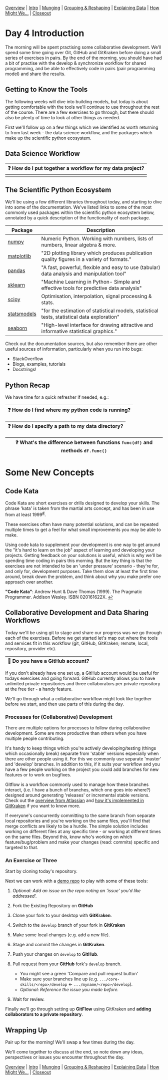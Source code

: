 [Overview](./00_overview.md) |
[Intro](./01_intro.md) |
[Munging](./02_munging.md) |
[Grouping & Reshaping](./03_groupingreshaping.md) |
[Explaining Data](./04_explainingdata.md) |
[How Might We...](./05_howmightwe.md)  |
[Closeout](./06_closeout.md)

# Day 4 Introduction

The morning will be spent practising some collaborative development.
We'll spend some time going over Git, GitHub and GitKraken before doing a small series of exercises in pairs.
By the end of the morning, you should have had a bit of practise with the develop
& synchronize workflow for shared programming, and be able to effectively code in
pairs (pair programming model) and share the results.

## Getting to Know the Tools

The following weeks will dive into building models, but today is about getting comfortable with the tools we'll continue to
use throughout the rest of the course.
There are a few exercises to go through, but there should also be plenty of time to look at other things as needed.

First we'll follow up on a few things which we identified as worth returning to from last week - the data science workflow,  and
the packages which make up the scientific python ecosystem.

## Data Science Workflow

| :question: How do I put together a workflow for my data project? |
| ---------------------------------------------------------------- |
|                                                                  |

## The Scientific Python Ecosystem

We'll be using a few different libraries throughout today, and starting to
dive into some of the documentation. We've listed links to some of the most commonly
used packages within the scientific python ecosystem below, annotated by
a quick description of the functionality of each package.

| Package                                                      | Description                                                                                 |
| ------------------------------------------------------------ | ------------------------------------------------------------------------------------------- |
| [numpy](https://docs.scipy.org/doc/numpy)                    | Numeric Python. Working with numbers, lists of numbers, linear algebra & more.              |
| [matplotlib](https://matplotlib.org/)                        | "2D plotting library which produces publication quality figures in a variety of formats."   |
| [pandas](https://pandas.pydata.org/)                         | "A fast, powerful, flexible and easy to use (tabular) data analysis and manipulation tool"  |
| [sklearn](https://scikit-learn.org/stable/)                  | "Machine Learning in Python- Simple and effective tools for predictive data analysis"       |
| [scipy](https://docs.scipy.org/doc/scipy/reference/)         | Optimisation, interpolation, signal processing & stats.                                     |
| [statsmodels](https://www.statsmodels.org/stable/index.html) | "for the estimation of statistical models, statistical tests, statistical data exploration" |
| [seaborn](https://seaborn.pydata.org/)                       | "High-level interface for drawing attractive and informative statistical graphics."         |

Check out the documentation sources, but also remember there are other useful
sources of information, particularly when you run into bugs:
* StackOverflow
* Blogs, examples, tutorials
* Docstrings!

## Python Recap

We have time for a quick refresher if needed, e.g.:

| :question: How do I find where my python code is running? |
| --------------------------------------------------------- |

| :question: How do I specify a path to my data directory? |
| -------------------------------------------------------- |

| :question: What's the difference between functions `func(df)` and methods `df.func()` |
| ------------------------------------------------------------------------------------- |

# Some New Concepts

## Code Kata

Code Kata are short exercises or drills designed to develop your skills.
The phrase 'kata' is taken from the martial arts concept,
and has been in use from at least 1999<sup><a id="a1">[#](#f1)</a></sup>.

These exercises often have many potential solutions, and can be repeated
multiple times to get a feel for what small improvements you may be able
to make.

Using code kata to supplement your development is one way to get around the
"it's hard to learn on the job" aspect of learning and developing your
projects. Getting feedback on your solutions is useful, which is why we'll
be spending time coding in pairs this morning. But the key thing is that
the exercises are not intended to be an 'under pressure' scenario - they're
for, and only for, development purposes.
Take them slow at least the first time around, break down the problem,
and think about why you make prefer one approach over another.

<b id="f1">"Code Kata"</b>: Andrew Hunt & Dave Thomas (1999).
The Pragmatic Programmer. Addison Wesley. ISBN 020161622X. [↩](#a1)

## Collaborative Development and Data Sharing Workflows

Today we'll be using git to stage and share our progress was we go through each
of the exercises. Before we get started let's map out where the tools and services fit
in this workflow (git, GitHub, GitKraken; remote, local, repository, provider etc).

| :triangular_flag_on_post: Do you have a GitHub account? |
| ------------------------------------------------------- |

If you don't already have one set up, a GitHub account would be useful for todays
exercises and going forward. GitHub currently allows you to have unlimited private
repositories and three collaborators per private repository at the free tier - a handy feature.

We'll go through what a collaborative workflow might look like together before we
start, and then use parts of this during the day.

### Processes for (Collaborative) Development

There are multiple options for processes to follow during collaborative development.
Some are more productive than others when you have multiple people contributing.

It's handy to keep things which you're actively developing/testing (things which
occasionally break) separate from 'stable' versions especially when there are other
people using it. For this we commonly use separate 'master' and 'develop'
branches. In addition to this, if it suits your workflow and you have a few people
working on the project you could add branches for new features or to work on
bugfixes.

Gitflow is a workflow commonly used to manage how these branches interact,
(i.e. I have a bunch of branches, which one goes into where?)
designed around generating 'releases' or incremental stable versions. Check out
the
[overview from Atlassian](
https://www.atlassian.com/git/tutorials/comparing-workflows/gitflow-workflow
)
and
[how it's implemented in GitKraken](
https://support.gitkraken.com/git-workflows-and-extensions/git-flow/
)
if you want to know more.

If everyone's concurrently committing to the same branch from separate local
repositories and you're working on the same files, you'll find that merge conflicts
are likely to be a hurdle. The simple solution includes working on different
files at any specific time - or working at different times on the same files.
Beyond this, know who's working on which feature/bug/problem and make your changes
(read: commits) specific and targeted to that.

### An Exercise or Three

Start by cloning today's repository.

Next we can work with a
[demo repo](https://github.com/core-skills/git-workflow-runthrough)
to play with some of these tools:
1. *Optional: Add an issue on the repo noting an 'issue' you'd like addressed'.*
1. Fork the Existing Repository on **GitHub**
1. Clone your fork to your desktop with **GitKraken**.
1. Switch to the `develop` branch of your fork in **GitKraken**
1. Make some local changes (e.g. add a new file).
1. Stage and commit the changes in **GitKraken**.
1. Push your changes on `develop` to **GitHub**.
1. Pull request from your **GitHub** fork's `develop` branch.

    * You might see a green 'Compare and pull request button'
    * Make sure your branches line up (e.g. `.../core-skills/<repo>/develop` <- `.../myname/<repo>/develop`).
    * *Optional: Reference the issue you made before.*

1. Wait for review.

Finally we'll go through  setting up **GitFlow** using GitKraken and **adding collaborators to a private repository**.

## Wrapping Up

Pair up for the morning! We'll swap a few times during the day.

We'll come together to discuss at the end, so note down
any ideas, perspectives or issues you encounter throughout the day.

[Overview](./00_overview.md) |
[Intro](./01_intro.md) |
[Munging](./02_munging.md) |
[Grouping & Reshaping](./03_groupingreshaping.md) |
[Explaining Data](./04_explainingdata.md) |
[How Might We...](./05_howmightwe.md)  |
[Closeout](./06_closeout.md)
